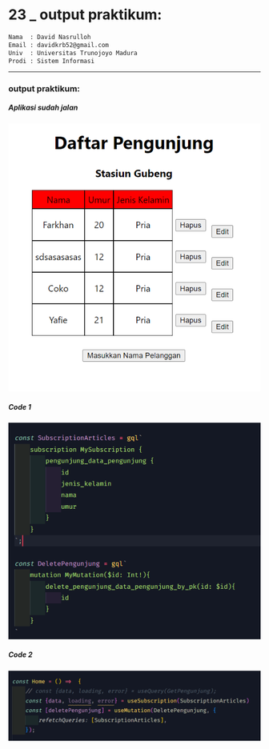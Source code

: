 # 23 \_ output praktikum:

```
Nama  : David Nasrulloh
Email : davidkrb52@gmail.com
Univ  : Universitas Trunojoyo Madura
Prodi : Sistem Informasi
```

---

### output praktikum:

##### Aplikasi sudah jalan

![file1](./prak1.png)

##### Code 1

![file2](./prak2.png)

##### Code 2

![file3](./prak3.png)
